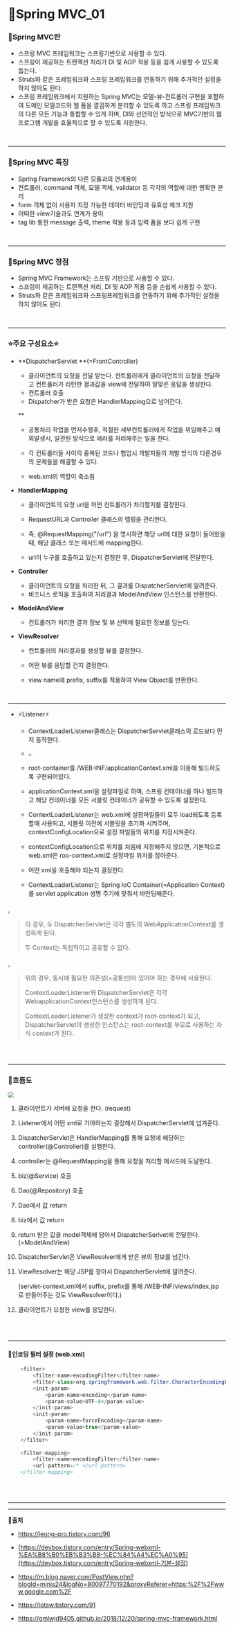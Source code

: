 # 📄Spring MVC_01

### 💬Spring MVC란

- 스프링 MVC 프레임워크는 스프링기반으로 사용할 수 있다.
- 스프링이 제공하는 트랜젝션 처리가 DI 및 AOP 적용 등을 쉽게 사용할 수 있도록 돕는다.
- Struts와 같은 프레임워크와 스프링 프레임워크를 연동하기 위해 추가적인 설정을 하지 않아도 된다.
- 스프링 프레임워크에서 지원하는 Spring MVC는 모델-뷰-컨트롤러 구현을 포함하여 도메인 모델코드와 웹 폼을 깔끔하게 분리할 수 있도록 하고 스프링 프레임워크의 다른 모든 기능과 통합할 수 있게 하며, DI와 선언적인 방식으로 MVC기반의 웹 프로그램 개발을 효율적으로 할 수 있도록 지원한다.

<br>

---

### 💬Spring MVC 특징

- Spring Framework의 다른 모듈과의 연계용이
- 컨트롤러, command 객체, 모델 객체, validator 등 각각의 역할에 대한 명확한 분리
- form 객체 없이 사용자 지정 가능한 데이터 바인딩과 유효성 체크 지원
- 어떠한 view기술과도 연계가 용이
- tag lib 통한 message 출력, theme 적용 등과 입력 폼을 보다 쉽게 구현

<br>

---

### 💬Spring MVC 장점

- Spring MVC Framework는 스프링 기반으로 사용할 수 있다.
- 스프링이 제공하는 트랜젝션 처리, DI 및 AOP 적용 등을 손쉽게 사용할 수 있다.
- Struts와 같은 프레임워크와 스프링프레임워크를 연동하기 위해 추가적인 설정을 하지 않아도 된다.

<br>

---

### ⭐주요 구성요소⭐

- **DispatcherServlet **(=FrontController)

  - 클라이언트의 요청을 전달 받는다. 컨트롤러에게 클라이언트의 요청을 전달하고 컨트롤러가 리턴한 결과값을 view에 전달하여 알맞은 응답을 생성한다.
  - 컨트롤러 호출
  - Dispatcher가 받은 요청은 HandlerMapping으로 넘어간다.

  **

  - 공통처리 작업을 먼저수행후, 적절한 세부컨트롤러에게 작업을 위임해주고 예외발생시, 일관된 방식으로 에러를 처리해주는 일을 한다.
  - 각 컨트롤러들 사이의 중복된 코드나 협업시 개발자들의 개발 방식이 다른경우의 문제들을 해결할 수 있다.

  - web.xml의 역할이 축소됨

    

- **HandlerMapping**

  - 클라이언트의 요청 url을 어떤 컨트롤러가 처리할지를 결정한다.

  - RequestURL과 Controller 클래스의 맵핑을 관리한다.

  - 즉, @RequestMapping("/url") 을 명시하면 해당 url에 대한 요청이 들어왔을때, 해당 클래스 또는 메서드에 mapping한다.

  - url이 누구를 호출하고 있는지 결정한 후, DispatcherServlet에 전달한다.

    

- **Controller**

  - 클라이언트의 요청을 처리한 뒤, 그 결과를 DispatcherServlet에 알려준다.
  - 비즈니스 로직을 호출하여 처리결과 ModelAndView 인스턴스를 반환한다.

  

- **ModelAndView**

  - 컨트롤러가 처리한 결과 정보 및 뷰 선택에 필요한 정보를 담는다.

  

- **ViewResolver**

  - 컨트롤러의 처리결과를 생성할 뷰를 결정한다.

  - 어떤 뷰를 응답할 건지 결정한다.

  - view name에 prefix, suffix를 적용하여 View Object를 반환한다.

    

<br>

---

- ⚡Listener⚡

  - ContextLoaderListener클래스는 DispatcherServlet클래스의 로드보다 먼저 동작한다.
  - <img src="https://postfiles.pstatic.net/MjAyMDA5MDFfMjI5/MDAxNTk4OTM4OTUwMzgx.gzoEaIafx2elqOH2MLAHO3uOafs08lor-6jnWEhH14sg.fQZ0LyuNIX1Xbk9o_ig6RSq3Xyz2YcQcLtLIdDXjkYUg.PNG.mingyeung/image.png?type=w966" style="zoom:40%;" />
  - root-container를 /WEB-INF/applicationContext.xml을 이용해 빌드하도록 구현되어있다.
  - applicationContext.xml을 설정파일로 하여, 스프링 컨테이너를 하나 빌드하고 해당 컨테이너를 모든 서블릿 컨테이너가 공유할 수 있도록 설정한다.
  - ContextLoaderListener는 web.xml에 설정파일들이 모두 load되도록 등록할때 사용되고, 서블릿 이전에 서블릿을 초기화 시켜주며, contextConfigLocation으로 설정 파일들의 위치를 지정시켜준다.
  - contextConfigLocation으로 위치를 처음에 지정해주지 않으면, 기본적으로 web.xml은 roo-context.xml로 설정파일 위치를 잡아준다.

  - 어떤 xml을 호출해야 되는지 결정한다.
  - ContextLoaderListener는 Spring IoC Container(=Application Context)를 servlet application 생명 주기에 맞춰서 바인딩해준다.

<br>

<img src="https://postfiles.pstatic.net/MjAyMDA5MDFfNTAg/MDAxNTk4OTM4Mzc3NzQw.-DODOSTcDtMt1imOCtm3bhJ14zs_bdOzCIBQUh5UEJIg.M8BjGWeWui9mBJ9kAK4_SlynzPcy7LZI5mkVH9p9O6Ig.PNG.mingyeung/image.png?type=w966" style="zoom:33%;" />

> 이 경우, 두 DispatcherServlet은 각각 별도의 WebApplicationContext를 생성하게 된다.
>
> 두 Context는 독립적이고 공유할 수 없다.

<br>

<img src="https://postfiles.pstatic.net/MjAyMDA5MDFfMjgz/MDAxNTk4OTM4NTcxNjUy.mrKFC8jKw5TIj1hBDBzazfhHO4bY0u5aByZ9p4TWsK8g.lB1cpO23kH-_1i_4TeBkLMJrrIibEbJnztH-pUCw4B8g.PNG.mingyeung/image.png?type=w966" style="zoom:33%;" />

> 위의 경우, 동시에 필요한 의존성(=공통빈)이 있어야 하는 경우에 사용한다.
>
> ContextLoaderListener와 DispatcherServlet은 각각 WebapplicationContext인스턴스를 생성하게 된다.
>
> ContextLoaderListener가 생성한 context가 root-context가 되고, DispatcherServlet이 생성한 인스턴스는 root-context를 부모로 사용하는 자식 context가 된다.

<br>

<br>

---

### 💬흐름도

<img src="https://postfiles.pstatic.net/MjAyMDA5MDFfMjYx/MDAxNTk4OTI5OTU5Mzgz._2SDuMZwlq39DmmohyLDMNFK6v8joKS7ExHoCL0ZazAg.ib-26TpORAivVAyJwToBifapbHYeYo3dChCSAj9Nkmgg.PNG.mingyeung/image.png?type=w966" style="zoom:80%;" />



1. 클라이언트가 서버에 요청을 한다. (request)

2. Listener에서 어떤 xml로 가야하는지 결정해서 DispatcherServlet에 넘겨준다.

3. DispatcherServlet은 HandlerMapping를 통해 요청에 해당하는 controller(@Controller)를 실행한다.

4. controller는 @RequestMapping을 통해 요청을 처리할 메서드에 도달한다.

5. biz(@Service) 호출

6. Dao(@Repository) 호출

7. Dao에서 값 return

8. biz에서 값 return

9. return 받은 값을 model객체에 담아서 DispatcherSerlvet에 전달한다. (=ModelAndView)

10. DispatcherServlet은 ViewResolver에게 받은 뷰의 정보를 넘긴다.

11. ViewResolver는 해당 JSP를 창아서 DispatcherServlet에 알려준다.

    (servlet-context.xml에서 suffix, prefix를 통해 /WEB-INF/views/index.jsp 로 만들어주는 것도 ViewResolver이다.)

12. 클라이언트가 요청한 view를 응답한다.

<br>

<br>

---

#### 💬인코딩 필터 설정 (web.xml)

``` java
	<filter>
		<filter-name>encodingFilter</filter-name>
		<filter-class>org.springframework.web.filter.CharacterEncodingFilter</filter-class>
		<init-param>
			<param-name>encoding</param-name>
			<param-value>UTF-8</param-value>
		</init-param>
		<init-param>
			<param-name>forceEncoding</param-name>
			<param-value>true</param-value>
		</init-param>
	</filter>
	
	<filter-mapping>
		<filter-name>encodingFilter</filter-name>
		<url-pattern>/* </url-pattern>
	</filter-mapping>
```

<br>

<br>

---

---

**👻출처**

- https://jeong-pro.tistory.com/96

- [https://devbox.tistory.com/entry/Spring-webxml-%EA%B8%B0%EB%B3%B8-%EC%84%A4%EC%A0%95](https://devbox.tistory.com/entry/Spring-webxml-기본-설정)
- https://m.blog.naver.com/PostView.nhn?blogId=minis24&logNo=80097770192&proxyReferer=https:%2F%2Fwww.google.com%2F
- https://iotsw.tistory.com/91
- https://gmlwjd9405.github.io/2018/12/20/spring-mvc-framework.html

<br>

<br>